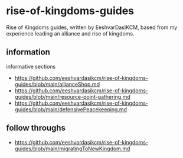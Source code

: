 # rise-of-kingdoms-guides
Rise of Kingdoms guides, written by EeshvarDasIKCM, based from my experience leading an alliance and rise of kingdoms.
## information
informative sections
- https://github.com/eeshvardasikcm/rise-of-kingdoms-guides/blob/main/allianceShop.md
- https://github.com/eeshvardasikcm/rise-of-kingdoms-guides/blob/main/resource-point-gathering.md
- https://github.com/eeshvardasikcm/rise-of-kingdoms-guides/blob/main/defensivePeacekeeping.md
## follow throughs
- https://github.com/eeshvardasikcm/rise-of-kingdoms-guides/blob/main/migratingToNewKingdom.md
